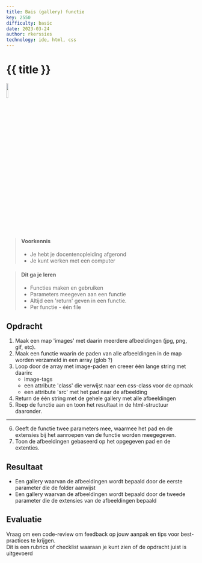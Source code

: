```yaml
---
title: Bais (gallery) functie
key: 2550
difficulty: basic
date: 2023-03-24
author: rkerssies
technology: ide, html, css
---
```


# {{ title }}

<img src="{{ '/_assets/basis/functions.png' | url }}" style="width:10%;">

> #### Voorkennis
> * Je hebt je docentenopleiding afgerond
> * Je kunt werken met een computer

> #### Dit ga je leren
> * Functies maken en gebruiken
> * Parameters meegeven aan een functie
> * Altijd een 'return' geven in een functie.
> * Per functie - één file

## Opdracht
1. Maak een map 'images' met daarin meerdere afbeeldingen (jpg, png, gif, etc).
2. Maak een functie waarin de paden van alle afbeeldingen in de map worden verzameld in een array (glob ?)
3. Loop door de array met image-paden en creeer één lange string met daarin:
    * image-tags
    * een attribute 'class' die verwijst naar een css-class voor de opmaak
    * een attribute 'src' met het pad naar de afbeelding
4. Return de één string met de gehele gallery met alle afbeeldingen 
5. Roep de functie aan en toon het resultaat in de html-structuur daaronder.

<hr>

6. Geeft de functie twee parameters mee, waarmee het pad en de extensies bij het aanroepen van de functie worden meegegeven.
7. Toon de afbeeldingen gebaseerd op het opgegeven pad en de extenties.


## Resultaat
* Een gallery waarvan de afbeeldingen wordt bepaald door de eerste parameter die de folder aanwijst
* Een gallery waarvan de afbeeldingen wordt bepaald door de tweede parameter die de extensies van de afbeeldingen bepaald


## Evaluatie
Vraag om een code-review om feedback op jouw aanpak en tips voor best-practices te krijgen.<br>
Dit is een rubrics of checklist waaraan je kunt zien of de opdracht juist is uitgevoerd
